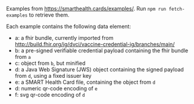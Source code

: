 Examples from https://smarthealth.cards/examples/. Run `npm run fetch-examples` to retrieve them.

Each example contains the following data element:
 * a: a fhir bundle, currently imported from http://build.fhir.org/ig/dvci/vaccine-credential-ig/branches/main/
 * b: a pre-signed verifiable credential payload containing the fhir bundle from `a`
 * c: object from `b`, but minified
 * d: a Java Web Signature (JWS) object containing the signed payload from `d`, using a fixed issuer key
 * e: a SMART Health Card file, containing the object from `d`
 * d: numeric qr-code encoding of `e`
 * f: svg qr-code encoding of `d`
